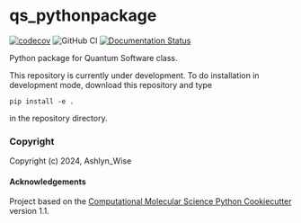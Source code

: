 qs_pythonpackage
==============================
[//]: # (Badges)
[![codecov](https://codecov.io/gh/ashlynwise/MonteCarlo/graph/badge.svg?token=eQuER8Oyqp)](https://codecov.io/gh/ashlynwise/MonteCarlo)
![GitHub CI](https://github.com/dwyl/auth_plug/actions/workflows/CI.yml/badge.svg)
[![Documentation Status](https://readthedocs.org/projects/montecarlo-ashlynw/badge/?version=latest)](https://montecarlo-ashlynw.readthedocs.io/en/latest/?badge=latest)



Python package for Quantum Software class.

This repository is currently under development. To do installation in development mode, download this repository and type

`pip install -e .`

in the repository directory.

### Copyright

Copyright (c) 2024, Ashlyn_Wise


#### Acknowledgements
 
Project based on the 
[Computational Molecular Science Python Cookiecutter](https://github.com/molssi/cookiecutter-cms) version 1.1.
